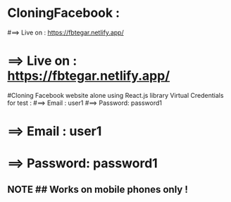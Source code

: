# CloningFacebook :
#==> Live on : https://fbtegar.netlify.app/
# ==> Live on : https://fbtegar.netlify.app/
#Cloning Facebook website alone using React.js library
Virtual Credentials for test :
#==> Email : user1
#==> Password: password1
# ==> Email : user1
# ==> Password: password1

## NOTE ## Works on mobile phones only !
